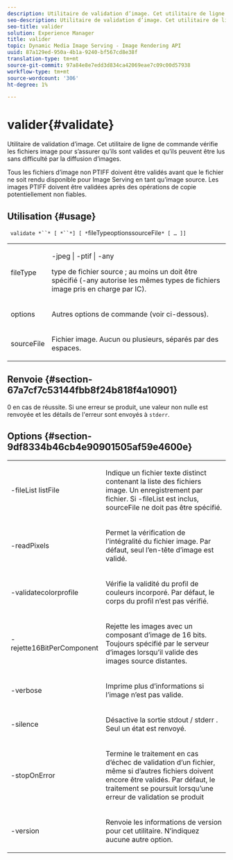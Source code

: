 ```yaml
---
description: Utilitaire de validation d’image. Cet utilitaire de ligne de commande vérifie les fichiers image pour s’assurer qu’ils sont valides et qu’ils peuvent être lus sans difficulté par la diffusion d’images.
seo-description: Utilitaire de validation d’image. Cet utilitaire de ligne de commande vérifie les fichiers image pour s’assurer qu’ils sont valides et qu’ils peuvent être lus sans difficulté par la diffusion d’images.
seo-title: valider
solution: Experience Manager
title: valider
topic: Dynamic Media Image Serving - Image Rendering API
uuid: 87a129ed-950a-4b1a-9240-bf567cd8e38f
translation-type: tm+mt
source-git-commit: 97a84e8e7edd3d834ca42069eae7c09c00d57938
workflow-type: tm+mt
source-wordcount: '306'
ht-degree: 1%

---
```



# valider{#validate}

Utilitaire de validation d’image. Cet utilitaire de ligne de commande vérifie les fichiers image pour s’assurer qu’ils sont valides et qu’ils peuvent être lus sans difficulté par la diffusion d’images.

Tous les fichiers d’image non PTIFF doivent être validés avant que le fichier ne soit rendu disponible pour Image Serving en tant qu’image source. Les images PTIFF doivent être validées après des opérations de copie potentiellement non fiables.

## Utilisation {#usage}

` validate *``* [ *``*] [ *`fileTypeoptionssourceFile`* [ … ]]`

<table id="simpletable_D2C6B20E1007433AB4184A73046A44F0"> 
 <tr class="strow"> 
  <td class="stentry"> <p> <span class="codeph"> <span class="varname"> fileType  </span> </span> </p> </td> 
  <td class="stentry"> <p> <span class="codeph"> -jpeg | -ptif | -any  </span> </p> <p>type de fichier source ; au moins un doit être spécifié (-any autorise les mêmes types de fichiers image pris en charge par IC). </p> </td> 
 </tr> 
 <tr class="strow"> 
  <td class="stentry"> <p> <span class="codeph"> <span class="varname"> options  </span> </span> </p> </td> 
  <td class="stentry"> <p>Autres options de commande (voir ci-dessous). </p> </td> 
 </tr> 
 <tr class="strow"> 
  <td class="stentry"> <p> <span class="codeph"> <span class="varname"> sourceFile  </span> </span> </p> </td> 
  <td class="stentry"> <p> Fichier image. Aucun ou plusieurs, séparés par des espaces. </p> </td> 
 </tr> 
</table>

## Renvoie {#section-67a7cf7c53144fbb8f24b818f4a10901}

0 en cas de réussite. Si une erreur se produit, une valeur non nulle est renvoyée et les détails de l&#39;erreur sont envoyés à `stderr`.

## Options {#section-9df8334b46cb4e90901505af59e4600e}

<table id="simpletable_004B1A29BDFD40A9B89E4CBD23119B3F"> 
 <tr class="strow"> 
  <td class="stentry"> <p> <span class="codeph"> -fileList  <span class="varname"> listFile  </span> </span> </p> </td> 
  <td class="stentry"> <p>Indique un fichier texte distinct contenant la liste des fichiers image. Un enregistrement par fichier. Si <span class="codeph"> -fileList </span> est inclus, <span class="varname"> sourceFile </span> ne doit pas être spécifié. </p> </td> 
 </tr> 
 <tr class="strow"> 
  <td class="stentry"> <p> <span class="codeph"> -readPixels  </span> </p> </td> 
  <td class="stentry"> <p>Permet la vérification de l’intégralité du fichier image. Par défaut, seul l’en-tête d’image est validé. </p> </td> 
 </tr> 
 <tr class="strow"> 
  <td class="stentry"> <p> <span class="codeph"> -validatecolorprofile  </span> </p> </td> 
  <td class="stentry"> <p>Vérifie la validité du profil de couleurs incorporé. Par défaut, le corps du profil n’est pas vérifié. </p> </td> 
 </tr> 
 <tr class="strow"> 
  <td class="stentry"> <p> <span class="codeph"> -rejette16BitPerComponent  </span> </p> </td> 
  <td class="stentry"> <p> Rejette les images avec un composant d’image de 16 bits. Toujours spécifié par le serveur d’images lorsqu’il valide des images source distantes. </p> </td> 
 </tr> 
 <tr class="strow"> 
  <td class="stentry"> <p> <span class="codeph"> -verbose  </span> </p> </td> 
  <td class="stentry"> <p> Imprime plus d’informations si l’image n’est pas valide. </p> </td> 
 </tr> 
 <tr class="strow"> 
  <td class="stentry"> <p> <span class="codeph"> -silence  </span> </p> </td> 
  <td class="stentry"> <p>Désactive la sortie <span class="codeph"> stdout </span>/ <span class="codeph"> stderr </span>. Seul un état est renvoyé. </p> </td> 
 </tr> 
 <tr class="strow"> 
  <td class="stentry"> <p> <span class="codeph"> -stopOnError  </span> </p> </td> 
  <td class="stentry"> <p>Termine le traitement en cas d’échec de validation d’un fichier, même si d’autres fichiers doivent encore être validés. Par défaut, le traitement se poursuit lorsqu’une erreur de validation se produit </p> </td> 
 </tr> 
 <tr class="strow"> 
  <td class="stentry"> <p> <span class="codeph"> -version </span> </p> </td> 
  <td class="stentry"> <p>Renvoie les informations de version pour cet utilitaire. N’indiquez aucune autre option. </p> </td> 
 </tr> 
</table>

